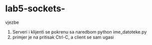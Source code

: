 # lab5-sockets-
vjezbe

1. Serveri i klijenti se pokrenu sa naredbom python ime_datoteke.py
2. primjer je na pritisak Ctrl-C, a client se sam  ugasi
